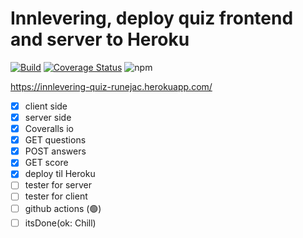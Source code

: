 # Innlevering, deploy quiz frontend and server to Heroku

[![Build](https://github.com/runejac/web-api-own-account-innlevering-runejac/actions/workflows/test.yml/badge.svg)](https://github.com/runejac/web-api-own-account-innlevering-runejac/actions/workflows/test.yml)
[![Coverage Status](https://coveralls.io/repos/github/runejac/web-api-own-account-innlevering-runejac/badge.svg?branch=main&t=cenNWE)](https://coveralls.io/github/runejac/web-api-own-account-innlevering-runejac?branch=main)
![npm](https://img.shields.io/npm/v/npm)

https://innlevering-quiz-runejac.herokuapp.com/

* [x] client side
* [x] server side
* [x] Coveralls io
* [x] GET questions
* [x] POST answers
* [x] GET score
* [x] deploy til Heroku
* [ ] tester for server
* [ ] tester for client
* [ ] github actions (🟢)
* [ ] itsDone(ok: Chill)
